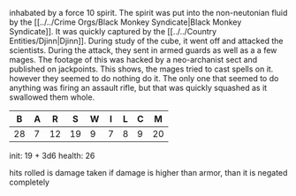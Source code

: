 inhabated by a force 10 spirit. The spirit was put into the non-neutonian fluid by the [[../../Crime Orgs/Black Monkey Syndicate|Black Monkey Syndicate]]. It was quickly captured by the [[../../Country Entities/Djinn|Djinn]]. During study of the cube, it went off and attacked the scientists. During the attack, they sent in armed guards as well as a a few mages. The footage of this was hacked by a neo-archanist sect and published on jackpoints. This shows, the mages tried to cast spells on it. however they seemed to do nothing do it. The only one that seemed to do anything was firing an assault rifle, but that was quickly squashed as it swallowed them whole.

| B  | A | R  | S  | W | I | L | C | M  |
|----|---|----|----|---|---|---|---|----|
| 28 | 7 | 12 | 19 | 9 | 7 | 8 | 9 | 20 |

init: 19 + 3d6
health: 26

hits rolled is damage taken
if damage is higher than armor, than it is negated completely


